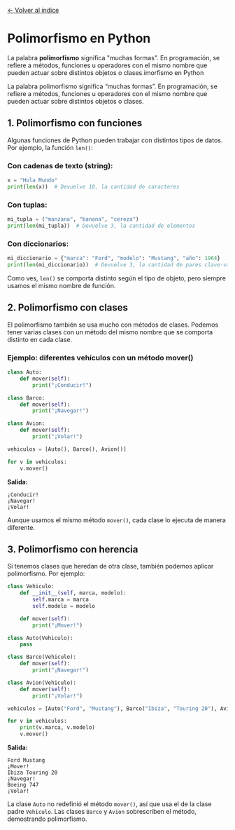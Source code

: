 [← Volver al índice](README.md)

# Polimorfismo en Python

La palabra **polimorfismo** significa "muchas formas". En programación, se refiere a métodos, funciones u operadores con el mismo nombre que pueden actuar sobre distintos objetos o clases.imorfismo en Python

La palabra polimorfismo significa “muchas formas”. En programación, se refiere a métodos, funciones u operadores con el mismo nombre que pueden actuar sobre distintos objetos o clases.

## 1. Polimorfismo con funciones

Algunas funciones de Python pueden trabajar con distintos tipos de datos. Por ejemplo, la función `len()`:

### Con cadenas de texto (string):

```python
x = "Hola Mundo"
print(len(x))  # Devuelve 10, la cantidad de caracteres
```

### Con tuplas:

```python
mi_tupla = ("manzana", "banana", "cereza")
print(len(mi_tupla))  # Devuelve 3, la cantidad de elementos
```

### Con diccionarios:

```python
mi_diccionario = {"marca": "Ford", "modelo": "Mustang", "año": 1964}
print(len(mi_diccionario))  # Devuelve 3, la cantidad de pares clave-valor
```

Como ves, `len()` se comporta distinto según el tipo de objeto, pero siempre usamos el mismo nombre de función.

## 2. Polimorfismo con clases

El polimorfismo también se usa mucho con métodos de clases. Podemos tener varias clases con un método del mismo nombre que se comporta distinto en cada clase.

### Ejemplo: diferentes vehículos con un método mover()

```python
class Auto:
    def mover(self):
        print("¡Conducir!")

class Barco:
    def mover(self):
        print("¡Navegar!")

class Avion:
    def mover(self):
        print("¡Volar!")

vehiculos = [Auto(), Barco(), Avion()]

for v in vehiculos:
    v.mover()
```

**Salida:**
```
¡Conducir!
¡Navegar!
¡Volar!
```

Aunque usamos el mismo método `mover()`, cada clase lo ejecuta de manera diferente.

## 3. Polimorfismo con herencia

Si tenemos clases que heredan de otra clase, también podemos aplicar polimorfismo. Por ejemplo:

```python
class Vehiculo:
    def __init__(self, marca, modelo):
        self.marca = marca
        self.modelo = modelo

    def mover(self):
        print("¡Mover!")

class Auto(Vehiculo):
    pass

class Barco(Vehiculo):
    def mover(self):
        print("¡Navegar!")

class Avion(Vehiculo):
    def mover(self):
        print("¡Volar!")

vehiculos = [Auto("Ford", "Mustang"), Barco("Ibiza", "Touring 20"), Avion("Boeing", "747")]

for v in vehiculos:
    print(v.marca, v.modelo)
    v.mover()
```

**Salida:**
```
Ford Mustang
¡Mover!
Ibiza Touring 20
¡Navegar!
Boeing 747
¡Volar!
```

La clase `Auto` no redefinió el método `mover()`, así que usa el de la clase padre `Vehiculo`. Las clases `Barco` y `Avion` sobrescriben el método, demostrando polimorfismo.